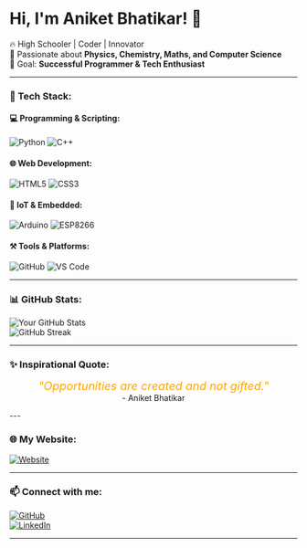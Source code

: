 # Hi, I'm Aniket Bhatikar! 👋  
🔥 High Schooler | Coder | Innovator  
🚀 Passionate about **Physics, Chemistry, Maths, and Computer Science**  
🎯 Goal: **Successful Programmer & Tech Enthusiast**  

---

### 🚀 Tech Stack:

#### 💻 Programming & Scripting:
![Python](https://img.shields.io/badge/Python-3776AB?style=for-the-badge&logo=python&logoColor=white)
![C++](https://img.shields.io/badge/C++-00599C?style=for-the-badge&logo=cplusplus&logoColor=white)

#### 🌐 Web Development:
![HTML5](https://img.shields.io/badge/HTML5-E34F26?style=for-the-badge&logo=html5&logoColor=white)
![CSS3](https://img.shields.io/badge/CSS3-1572B6?style=for-the-badge&logo=css3&logoColor=white)

#### 📡 IoT & Embedded:
![Arduino](https://img.shields.io/badge/Arduino-00979D?style=for-the-badge&logo=arduino&logoColor=white)
![ESP8266](https://img.shields.io/badge/ESP8266-000000?style=for-the-badge&logo=espressif&logoColor=white)

#### ⚒️ Tools & Platforms:
![GitHub](https://img.shields.io/badge/GitHub-181717?style=for-the-badge&logo=github&logoColor=white)
![VS Code](https://img.shields.io/badge/VS%20Code-007ACC?style=for-the-badge&logo=visualstudiocode&logoColor=white)

---

### 📊 GitHub Stats:
![Your GitHub Stats](https://github-readme-stats.vercel.app/api?username=AniketBhatikarCreations&show_icons=true&theme=tokyonight)  
![GitHub Streak](https://streak-stats.demolab.com?user=AniketBhatikarCreations&theme=dark&hide_border=true)  

---
### ✨ Inspirational Quote:
<p align="center">
  <i><span style="color: orange; font-size: 20px;">"Opportunities are created and not gifted."</span></i><br>
  - Aniket Bhatikar
</p>
---

### 🌐 My Website:
[![Website](https://img.shields.io/badge/My%20Website-Visit%20Now-orange?style=for-the-badge&logo=Google-Chrome&logoColor=white)](https://aniketbhatikarcreations.github.io/index.html)  

---

### 📫 Connect with me:
[![GitHub](https://img.shields.io/badge/GitHub-181717?style=for-the-badge&logo=github&logoColor=white)](https://github.com/AniketBhatikarCreations)  
[![LinkedIn](https://img.shields.io/badge/LinkedIn-0077B5?style=for-the-badge&logo=linkedin&logoColor=white)](https://linkedin.com/in/aniketbhatikarcreations)  

---
